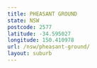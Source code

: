 ```yaml
---
title: PHEASANT GROUND
state: NSW
postcode: 2577
latitude: -34.595027
longitude: 150.410978
url: /nsw/pheasant-ground/
layout: suburb
---
```

